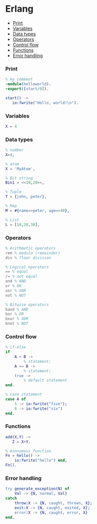 <!-- markdownlint-disable MD001 -->

# Erlang

- [Print](#print)
- [Variables](#variables)
- [Data types](#data-types)
- [Operators](#operators)
- [Control flow](#control-flow)
- [Functions](#functions)
- [Error handling](#error-handling)

### Print

``` erlang
% my comment
-module(helloworld). 
-export([start/0]).

start() ->
   io:fwrite("Hello, world!\n").
```

### Variables

``` erlang
X = 4
```

### Data types

``` erlang
% number
X=4,

% atom
X = 'MyAtom',

% Bit string
Bin1 = <<10,20>>,

% Tuple
T = {john, peter},

% Map
M = #{name=>peter, age=>40},

% List
L = [10,20,30],
```

### Operators

``` erlang
% Arithmetic operators
rem % modulo (remainder)
div % floor division

% Logical operators
== % equal
/= % not equal
and % AND
or % OR
xor % XOR
not % NOT

% Bitwise operators
band % AND
bor % OR
bxor % XOR
bnot % NOT
```

### Control flow

``` erlang
% if-else
if 
    A < B -> 
        % statement; 
    A == B ->
        % statement;
    true -> 
        % default statement
end.

% case statement
case A of 
    5 -> io:fwrite("five"); 
    6 -> io:fwrite("six") 
end.
```

### Functions

``` erlang
add(X,Y) ->
   Z = X+Y.

% Anonymous function
Fn = hello() ->
    io:fwrite("hello") end,
Fn().
```

### Error handling

``` erlang
try generate_exception(N) of 
    Val -> {N, normal, Val} 
catch 
    throw:X -> {N, caught, thrown, X}; 
    exit:X -> {N, caught, exited, X}; 
    error:X -> {N, caught, error, X} 
end.
```
